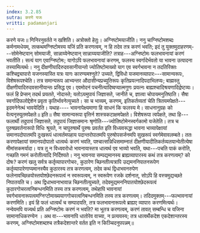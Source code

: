 ```yaml
---
index: 3.2.85
sutra: करणे यजः
vritti: padamanjari
---
```


 करणे यजः॥ णिनिरनुवर्तते न खशिति। अत्रोक्तो हेतुः। अग्निष्टोमयाजीति। ननु चाग्निष्टोमशब्दः कर्मनामधेयम्, तत्कथमग्निष्टोमस्य यजिं प्रति करणत्वम्, न हि तदेव तत्र करणं भवति; इदं तु युक्तमुदाहरणम्---सोमेनेष्टवान् सोमयाजी, सान्नाय्येनेष्टवान् सान्नाय्ययाजीति? तत्राह---अग्निष्टोमः फलभावनायां करणं भवतीति। सत्यं याग एवाग्निष्टोमः; यागोऽपि फलभावनायां करणम्, फलस्य स्वर्गादेर्भवतो या भावना उत्पादना तस्यामित्यर्थः। ननु दीक्षणीयादिरुदवसानीयान्तो ज्योतिष्टोमाख्यो याग एव स्वर्गभावना न तदतिरिक्तः कश्चिद्व्यापारो यजनस्यास्ति यत्रः यागः कारण्यमश्नुते? उच्यते, द्विविधो यजमानव्यापारः---सामान्यरूपः, विशेषरूपश्चेति। तत्र समान्यरूप आभ्यन्तर औदासीन्यप्रच्युतिरूपः कृतिप्रयत्नादिपदाभिलप्यः; बाह्मस्तु दीक्षणीयादिरुदवसानीयान्तः प्रसिद्ध एव। एवमोदनं पचनीत्यादिष्वप्यात्मगुणः प्रयत्नः बाह्यश्चादिश्रयणादिर्द्रष्टव्यः। फलं हि प्रेप्सन् तदर्थ प्रयतते, नोदास्ते; यतोऽयमुपायं जिज्ञासते, जानीते च, ज्ञात्वा चोपायमनुतिष्ठति। सैषा स्वर्गादिफलोद्देशेन प्रवृता कृतिर्भावनेत्युच्यते। सा च भाव्यम्, करणम्, इतिकर्तव्यतां चेति त्रितयमपेक्षते---इदमनेनेत्थं भावयेदिति। यथाह---- भावनापेक्ष्यमाणा हि साधनं कि फलस्य मे। साधनानुग्रहः को वेत्यनृस्यूतमपेक्षते॥ इति॥ सैषा सामान्यरूपा वृत्तिर्न शास्त्रकटाक्षमपेक्षते। विशेषरूपा त्वपेक्षते, तथा हि---फलार्थी तदुपायं जिज्ञासते, तदुपायं जिज्ञासमानः श्रृणोति---ज्योतिष्टोमेनस्वर्गकामो यजेतेति। तत्र च पुरुषप्रवर्तनारूपो विधिः श्रूयते, न चापुरुषार्थे पुरुषः प्रवर्तत इति विध्यवरूद्धा भावना भाव्यापेक्षायां समानपदोपातमपि दुःखरूपं धात्वर्तमपहाय पदान्तरोपातमपि पुरुषोपसर्जनमपि सुखरूपं स्वर्गमेवावलम्बते। ततः करणापेक्षायां समानपदोपातो धात्वर्थः करणं भवति, पश्चात्सन्निधिसमाम्नातं दीक्षणीयादीतिकर्तव्यतयान्वेतीत्येषा मीमांसकमर्यादा। यत्र तु न विध्यवरोधो भावनायास्तत्र धात्वर्थ एव भाव्यो भवति, यथा---पचति पाकं करोति, गच्छति गमनं करोतीत्यादि निर्दिश्यते। ननु भावनया सम्पद्यमानस्य ब्राह्यव्यापारस्य कथं तत्र करणत्वम्? को दोषः? करणं खलु सर्वत्र कर्तृव्यापारगोचरः, कुठारेण च्छिनतीत्यत्रापि उद्यमननिपातनरूपेण कर्तृव्यापारेणाप्यमानस्यैव कुठारस्य तत्र करणत्वम्, तदेव कथं द्विधाभवनरुपेण फलेनावच्छिन्नयोस्तयोश्छेदनरूपत्वं न स्वरूपत्वम्, न स्वरूपेण रजके दर्शनात्, सोऽपि हि वस्त्रमुद्यच्छते निपातयति च। अथ द्विधाभवनाभावान्न च्छिनतीत्युच्यते, तदेवमुद्यमननिपातयोश्छेदरूपत्वं कुठारगोचरत्वनिबन्धनमिति तस्य तत्र करणत्वम्, तथेहापि भावनायां स्वर्गभावनारूपत्वमग्निग्टोमाख्ययागगोचरत्वनिबन्धनमिति तस्य तत्र करणत्वम्। तदिदमुक्तम्---फल्भावनायां करणमिति। इयं हि फलं धात्वर्थं च सम्पादयति, तत्र फलभावनारूपत्वे ब्राह्यए व्यापारः करणमित्यर्थः। नन्वेवमपि यज्यर्थ प्रति अग्निष्टोमः करणं न भवति? मा भूतत्र करणत्वम्, करणं तावत् सम्बन्धि च यजिना सामानाधिकरण्येन । अथ वा---भावनापि धातोरेव वाच्या, न प्रत्ययस्य; तत्र धात्वर्थैकदेश एकदेशान्तरस्य करणम्, अग्निष्टोमशब्दश्च तत्रैकदेशान्तरे वर्तत इति न किञ्चिदनुपपन्नम्॥
